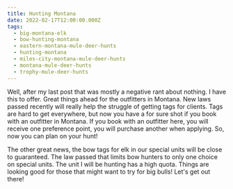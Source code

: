 ```yaml
---
title: Hunting Montana
date: 2022-02-17T12:00:00.000Z
tags:
  - big-montana-elk
  - bow-hunting-montana
  - eastern-montana-mule-deer-hunts
  - hunting-montana
  - miles-city-montana-mule-deer-hunts
  - montana-mule-deer-hunts
  - trophy-mule-deer-hunts
---
```


Well, after my last post that was mostly a negative rant about nothing. I have this to offer. Great things ahead for the outfitters in Montana. New laws passed recently will really help the struggle of getting tags for clients. Tags are hard to get everywhere, but now you have a for sure shot if you book with an outfitter in Montana. If you book with an outfitter here, you will receive one preference point, you will purchase another when applying. So, now you can plan on your hunt!

The other great news, the bow tags for elk in our special units will be close to guaranteed. The law passed that limits bow hunters to only one choice on special units. The unit I will be hunting has a high quota. Things are looking good for those that might want to try for big bulls! Let's get out there!
